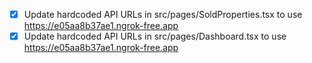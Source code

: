 - [x] Update hardcoded API URLs in src/pages/SoldProperties.tsx to use https://e05aa8b37ae1.ngrok-free.app
- [x] Update hardcoded API URLs in src/pages/Dashboard.tsx to use https://e05aa8b37ae1.ngrok-free.app

